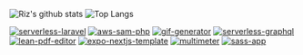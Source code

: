 <!--
**rdok/rdok** is a ✨ _special_ ✨ repository because its `README.md` (this file) appears on your GitHub profile.

Here are some ideas to get you started:

- 🔭 I’m currently working on ...
- 🌱 I’m currently learning combining expo & NextJS
- 👯 I’m looking to collaborate on ...
- 🤔 I’m looking for help with ...
- 💬 Ask me about ...
- 📫 How to reach me: ...
- 😄 Pronouns: ...
- ⚡ Fun fact: ...
-->

![Riz's github stats](https://github-readme-stats.vercel.app/api?username=rdok&count_private=true&show_icons=true&theme=gruvbox) ![Top Langs](https://github-readme-stats.vercel.app/api/top-langs/?username=rdok&layout=compact&theme=gruvbox)

[![serverless-laravel](https://github-readme-stats.vercel.app/api/pin/?username=rdok&repo=serverless-laravel&layout=compact&theme=gruvbox)](https://github.com/rdok/serverless-laravel)
[![aws-sam-php](https://github-readme-stats.vercel.app/api/pin/?username=rdok&repo=aws-sam-php&layout=compact&theme=gruvbox)](https://github.com/rdok/aws-sam-php)
[![gif-generator](https://github-readme-stats.vercel.app/api/pin/?username=rdok&repo=gif-generator&layout=compact&theme=gruvbox)](https://github.com/rdok/gif-generator)
[![serverless-graphql](https://github-readme-stats.vercel.app/api/pin/?username=rdok&repo=serverless-graphql&layout=compact&theme=gruvbox)](https://github.com/rdok/serverless-graphql)
[![lean-pdf-editor](https://github-readme-stats.vercel.app/api/pin/?username=rdok&repo=lean-pdf-editor&layout=compact&theme=gruvbox)](https://github.com/rdok/lean-pdf-editor)
[![expo-nextjs-template](https://github-readme-stats.vercel.app/api/pin/?username=rdok&repo=expo-nextjs-template&layout=compact&theme=gruvbox)](https://github.com/rdok/expo-nextjs-template)
[![multimeter](https://github-readme-stats.vercel.app/api/pin/?username=rdok&repo=multimeter&layout=compact&theme=gruvbox)](https://github.com/rdok/multimeter)
[![sass-app](https://github-readme-stats.vercel.app/api/pin/?username=sass-team&repo=sass-app&layout=compact&theme=gruvbox)](https://github.com/sass-team/sass-app)
